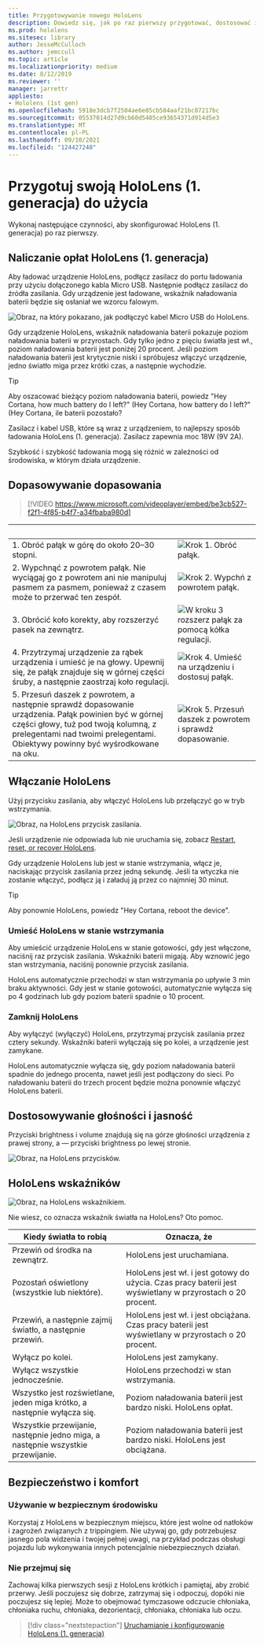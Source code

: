 ```yaml
---
title: Przygotowywanie nowego HoloLens
description: Dowiedz się, jak po raz pierwszy przygotować, dostosować i skonfigurować HoloLens rzeczywistości mieszanej (1. generacji).
ms.prod: hololens
ms.sitesec: library
author: JesseMcCulloch
ms.author: jemccull
ms.topic: article
ms.localizationpriority: medium
ms.date: 8/12/2019
ms.reviewer: ''
manager: jarrettr
appliesto:
- Hololens (1st gen)
ms.openlocfilehash: 5918e3dcb7f2504ae6e85cb584aaf21bc87217bc
ms.sourcegitcommit: 05537014d27d9cb60d5485ce93654371d914d5e3
ms.translationtype: MT
ms.contentlocale: pl-PL
ms.lasthandoff: 09/10/2021
ms.locfileid: "124427248"
---
```

# <a name="get-your-hololens-1st-gen-ready-to-use"></a>Przygotuj swoją HoloLens (1. generacja) do użycia

Wykonaj następujące czynności, aby skonfigurować HoloLens (1. generacja) po raz pierwszy.

## <a name="charge-your-hololens-1st-gen"></a>Naliczanie opłat HoloLens (1. generacja)

Aby ładować urządzenie HoloLens, podłącz zasilacz do portu ładowania przy użyciu dołączonego kabla Micro USB. Następnie podłącz zasilacz do źródła zasilania. Gdy urządzenie jest ładowane, wskaźnik naładowania baterii będzie się osłaniał we wzorcu falowym.

![Obraz, na który pokazano, jak podłączyć kabel Micro USB do HoloLens.](./images/hololens-charging.png)

Gdy urządzenie HoloLens, wskaźnik naładowania baterii pokazuje poziom naładowania baterii w przyrostach. Gdy tylko jedno z pięciu światła jest wł., poziom naładowania baterii jest poniżej 20 procent. Jeśli poziom naładowania baterii jest krytycznie niski i spróbujesz włączyć urządzenie, jedno światło miga przez krótki czas, a następnie wychodzie.

> [!TIP]
> Aby oszacować bieżący poziom naładowania baterii, powiedz "Hey Cortana, how much battery do I left?" (Hey Cortana, how battery do I left?" (Hey Cortana, ile baterii pozostało?

Zasilacz i kabel USB, które są wraz z urządzeniem, to najlepszy sposób ładowania HoloLens (1. generacja).  Zasilacz zapewnia moc 18W (9V 2A).

Szybkość i szybkość ładowania mogą się różnić w zależności od środowiska, w którym działa urządzenie.

## <a name="adjust-fit"></a>Dopasowywanie dopasowania

> [!VIDEO https://www.microsoft.com/videoplayer/embed/be3cb527-f2f1-4f85-b4f7-a34fbaba980d]

| &nbsp; | &nbsp; |
|:--- |:--- |
|1. Obróć pałąk w górę do około 20–30 stopni.|![Krok 1. Obróć pałąk.](./images/FitGuideStep1.png)|
|2. Wypchnąć z powrotem pałąk. Nie wyciągaj go z powrotem ani nie manipuluj pasmem za pasmem, ponieważ z czasem może to przerwać ten zespół.|![Krok 2. Wypchń z powrotem pałąk.](./images/FitGuideStep2.png)|
|3. Obrócić koło korekty, aby rozszerzyć pasek na zewnątrz. |![W kroku 3 rozszerz pałąk za pomocą kółka regulacji.](./images/FitGuideStep3.png)|
|4. Przytrzymaj urządzenie za rąbek urządzenia i umieść je na głowy. Upewnij się, że pałąk znajduje się w górnej części śruby, a następnie zaostrzaj koło regulacji.|![Krok 4. Umieść na urządzeniu i dostosuj pałąk.](./images/FitGuideStep4.png)|
|5. Przesuń daszek z powrotem, a następnie sprawdź dopasowanie urządzenia. Pałąk powinien być w górnej części głowy, tuż pod twoją kolumną, z prelegentami nad twoimi prelegentami. Obiektywy powinny być wyśrodkowane na oku.|![Krok 5. Przesuń daszek z powrotem i sprawdź dopasowanie.](./images/FitGuideSetep5.png)|

## <a name="turn-on-your-hololens"></a>Włączanie HoloLens

Użyj przycisku zasilania, aby włączyć HoloLens lub przełączyć go w tryb wstrzymania.

![Obraz, na HoloLens przycisk zasilania.](./images/hololens-power.png)

Jeśli urządzenie nie odpowiada lub nie uruchamia się, zobacz [Restart, reset, or recover HoloLens](hololens-restart-recover.md).

Gdy urządzenie HoloLens lub jest w stanie wstrzymania, włącz je, naciskając przycisk zasilania przez jedną sekundę. Jeśli ta wtyczka nie zostanie włączyć, podłącz ją i załaduj ją przez co najmniej 30 minut.

> [!TIP]
> Aby ponownie HoloLens, powiedz "Hey Cortana, reboot the device".

### <a name="put-hololens-in-standby"></a>Umieść HoloLens w stanie wstrzymania

Aby umieścić urządzenie HoloLens w stanie gotowości, gdy jest włączone, naciśnij raz przycisk zasilania. Wskaźniki baterii migają. Aby wznowić jego stan wstrzymania, naciśnij ponownie przycisk zasilania.

HoloLens automatycznie przechodzi w stan wstrzymania po upływie 3 min braku aktywności. Gdy jest w stanie gotowości, automatycznie wyłącza się po 4 godzinach lub gdy poziom baterii spadnie o 10 procent.

### <a name="shut-down-hololens"></a>Zamknij HoloLens

Aby wyłączyć (wyłączyć) HoloLens, przytrzymaj przycisk zasilania przez cztery sekundy. Wskaźniki baterii wyłączają się po kolei, a urządzenie jest zamykane.

HoloLens automatycznie wyłącza się, gdy poziom naładowania baterii spadnie do jednego procenta, nawet jeśli jest podłączony do sieci. Po naładowaniu baterii do trzech procent będzie można ponownie włączyć HoloLens baterii.

## <a name="adjust-volume-and-brightness"></a>Dostosowywanie głośności i jasność

Przyciski brightness i volume znajdują się na górze głośności urządzenia z prawej strony, a &mdash; przyciski brightness po lewej stronie.

![Obraz, na HoloLens przycisków.](./images/hololens-buttons.jpg)

## <a name="hololens-indicator-lights"></a>HoloLens wskaźników

![Obraz, na HoloLens wskaźnikiem.](./images/hololens-lights.png)

Nie wiesz, co oznacza wskaźnik światła na HoloLens? Oto pomoc.

|Kiedy światła to robią |Oznacza, że |
|---|---|
|Przewiń od środka na zewnątrz. |HoloLens jest uruchamiana. |
|Pozostań oświetlony (wszystkie lub niektóre). |HoloLens jest wł. i jest gotowy do użycia. Czas pracy baterii jest wyświetlany w przyrostach o 20 procent. |
|Przewiń, a następnie zajmij światło, a następnie przewiń. |HoloLens jest wł. i jest obciążana. Czas pracy baterii jest wyświetlany w przyrostach o 20 procent. |
|Wyłącz po kolei. |HoloLens jest zamykany. |
|Wyłącz wszystkie jednocześnie. |HoloLens przechodzi w stan wstrzymania. |
|Wszystko jest rozświetlane, jeden miga krótko, a następnie wyłącza się. |Poziom naładowania baterii jest bardzo niski. HoloLens opłat. |
|Wszystkie przewijanie, następnie jedno miga, a następnie wszystkie przewijanie. |Poziom naładowania baterii jest bardzo niski. HoloLens jest obciążana. |

## <a name="safety-and-comfort"></a>Bezpieczeństwo i komfort

### <a name="use-in-safe-surroundings"></a>Używanie w bezpiecznym środowisku

Korzystaj z HoloLens w bezpiecznym miejscu, które jest wolne od natłoków i zagrożeń związanych z trippingiem. Nie używaj go, gdy potrzebujesz jasnego pola widzenia i twojej pełnej uwagi, na przykład podczas obsługi pojazdu lub wykonywania innych potencjalnie niebezpiecznych działań.

### <a name="stay-comfortable"></a>Nie przejmuj się

Zachowaj kilka pierwszych sesji z HoloLens krótkich i pamiętaj, aby zrobić przerwy. Jeśli poczujesz się dobrze, zatrzymaj się i odpoczuj, dopóki nie poczujesz się lepiej. Może to obejmować tymczasowe odczucie chłoniaka, chłoniaka ruchu, chłoniaka, dezorientacji, chłoniaka, chłoniaka lub oczu.

> [!div class="nextstepaction"]
> [Uruchamianie i konfigurowanie HoloLens (1. generacja)](hololens1-start.md)
